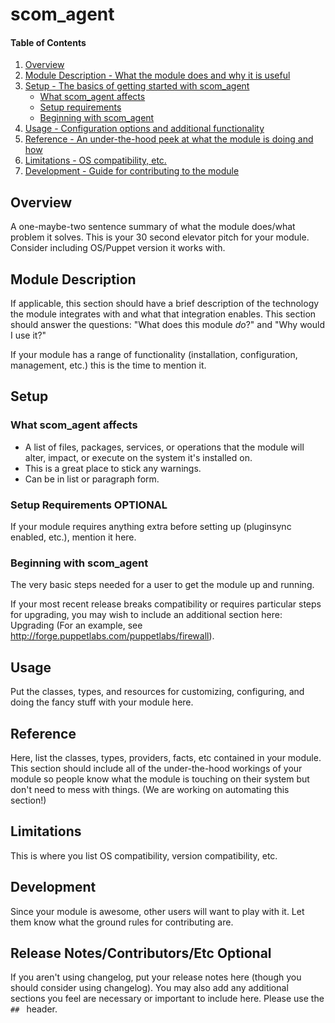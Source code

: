 # scom_agent

#### Table of Contents

1. [Overview](#overview)
2. [Module Description - What the module does and why it is useful](#module-description)
3. [Setup - The basics of getting started with scom_agent](#setup)
    * [What scom_agent affects](#what-scom_agent-affects)
    * [Setup requirements](#setup-requirements)
    * [Beginning with scom_agent](#beginning-with-scom_agent)
4. [Usage - Configuration options and additional functionality](#usage)
5. [Reference - An under-the-hood peek at what the module is doing and how](#reference)
5. [Limitations - OS compatibility, etc.](#limitations)
6. [Development - Guide for contributing to the module](#development)

## Overview

A one-maybe-two sentence summary of what the module does/what problem it solves.
This is your 30 second elevator pitch for your module. Consider including
OS/Puppet version it works with.

## Module Description

If applicable, this section should have a brief description of the technology
the module integrates with and what that integration enables. This section
should answer the questions: "What does this module *do*?" and "Why would I use
it?"

If your module has a range of functionality (installation, configuration,
management, etc.) this is the time to mention it.

## Setup

### What scom_agent affects

* A list of files, packages, services, or operations that the module will alter,
  impact, or execute on the system it's installed on.
* This is a great place to stick any warnings.
* Can be in list or paragraph form.

### Setup Requirements **OPTIONAL**

If your module requires anything extra before setting up (pluginsync enabled,
etc.), mention it here.

### Beginning with scom_agent

The very basic steps needed for a user to get the module up and running.

If your most recent release breaks compatibility or requires particular steps
for upgrading, you may wish to include an additional section here: Upgrading
(For an example, see http://forge.puppetlabs.com/puppetlabs/firewall).

## Usage

Put the classes, types, and resources for customizing, configuring, and doing
the fancy stuff with your module here.

## Reference

Here, list the classes, types, providers, facts, etc contained in your module.
This section should include all of the under-the-hood workings of your module so
people know what the module is touching on their system but don't need to mess
with things. (We are working on automating this section!)

## Limitations

This is where you list OS compatibility, version compatibility, etc.

## Development

Since your module is awesome, other users will want to play with it. Let them
know what the ground rules for contributing are.

## Release Notes/Contributors/Etc **Optional**

If you aren't using changelog, put your release notes here (though you should
consider using changelog). You may also add any additional sections you feel are
necessary or important to include here. Please use the `## ` header.
